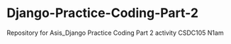 # Django-Practice-Coding-Part-2
Repository for Asis_Django Practice Coding Part 2 activity CSDC105 N1am
